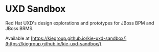 # UXD Sandbox
Red Hat UXD's design explorations and prototypes for JBoss BPM and JBoss BRMS.

Available at [https://kiegroup.github.io/kie-uxd-sandbox/](https://kiegroup.github.io/kie-uxd-sandbox/).

